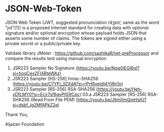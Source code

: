 # JSON-Web-Token

JSON Web Token (JWT, suggested pronunciation /dʒɒt/, same as the word "jot"[1]) is a proposed Internet standard for creating data with optional signature and/or optional encryption whose payload holds JSON that asserts some number of claims. The tokens are signed either using a private secret or a public/private key.

Validate library JMeter : https://github.com/sashikaR/jwt-preProcessor and compare the results test using manual encryption

01. JSR223 Sampler No Signature (https://youtu.be/Ngg0iEGl6qI?si=hoqCes2FI4BteWAz)
02. JSR223 Sampler [HS-256] hmac-SHA256 (https://youtu.be/C7YFI_3ZXdA?si=rPrtRxeIdt4YWn1n)
03. JSR223 Sampler [RS-256] RSA-SHA256 (https://youtu.be/Heh-xDfLMY0?si=Ecv7sf6qvPIG9Cpc)
    03.a JSR223 Sampler [RS-256] RSA-SHA256 (Read From File PEM) (https://youtu.be/J6m0mQmHstU?si=dsbf_Ig2MfAPkZ2e)

Thank You,

Aljazari Foundation
